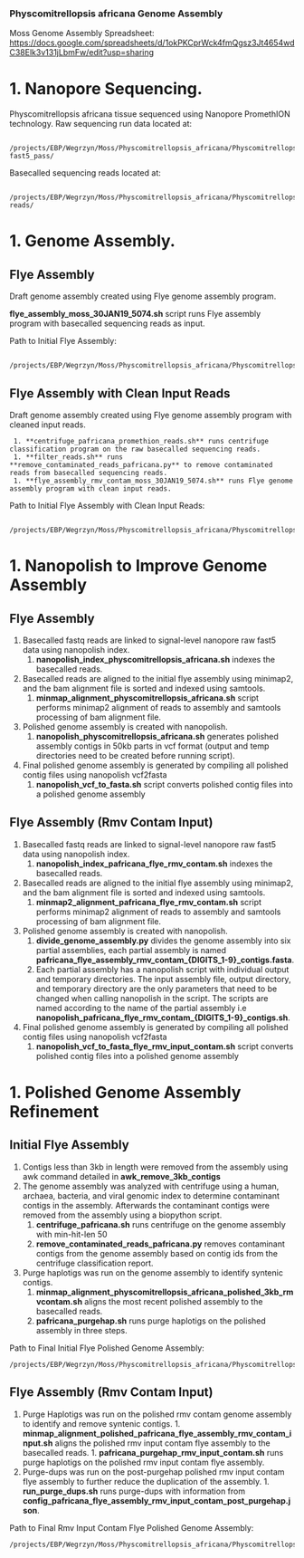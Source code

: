 ### Physcomitrellopsis africana Genome Assembly
Moss Genome Assembly Spreadsheet: https://docs.google.com/spreadsheets/d/1okPKCprWck4fmQgsz3Jt4654wdC38Elk3v131jLbmFw/edit?usp=sharing

# 1. Nanopore Sequencing.

Physcomitrellopsis africana tissue sequenced using Nanopore PromethION technology.
     Raw sequencing run data located at:

       /projects/EBP/Wegrzyn/Moss/Physcomitrellopsis_africana/Physcomitrellopsis_africana_Genome/RawData_Nanopore_5074/5074_test_LSK109_30JAN19/5074_test_LSK109_30JAN19-fast5_pass/

Basecalled sequencing reads located at:

       /projects/EBP/Wegrzyn/Moss/Physcomitrellopsis_africana/Physcomitrellopsis_africana_Genome/RawData_Nanopore_5074/5074_test_LSK109_30JAN19/5074_test_LSK109_30JAN19-reads/

# 1. Genome Assembly.

## Flye Assembly
Draft genome assembly created using Flye genome assembly program.
     
**flye_assembly_moss_30JAN19_5074.sh** script runs Flye assembly program with basecalled sequencing reads as input.

Path to Initial Flye Assembly:

       /projects/EBP/Wegrzyn/Moss/Physcomitrellopsis_africana/Physcomitrellopsis_africana_Genome/RawData_Nanopore_5074/5074_test_LSK109_30JAN19/flye_assembly/assembly.fasta

## Flye Assembly with Clean Input Reads
Draft genome assembly created using Flye genome assembly program with cleaned input reads.
     
     1. **centrifuge_pafricana_promethion_reads.sh** runs centrifuge classification program on the raw basecalled sequencing reads.
     1. **filter_reads.sh** runs **remove_contaminated_reads_pafricana.py** to remove contaminated reads from basecalled sequencing reads.
     1. **flye_assembly_rmv_contam_moss_30JAN19_5074.sh** runs Flye genome assembly program with clean input reads.
     
Path to Initial Flye Assembly with Clean Input Reads:
     
       /projects/EBP/Wegrzyn/Moss/Physcomitrellopsis_africana/Physcomitrellopsis_africana_Genome/RawData_Nanopore_5074/5074_test_LSK109_30JAN19/flye_assembly/flye_assembly_rmv_contam/flye_assembly_rmv_contam/assembly.fasta

# 1. Nanopolish to Improve Genome Assembly

## Flye Assembly
   1. Basecalled fastq reads are linked to signal-level nanopore raw fast5 data using nanopolish index.
      1. **nanopolish_index_physcomitrellopsis_africana.sh** indexes the basecalled reads.
   1. Basecalled reads are aligned to the initial flye assembly using minimap2, and the bam alignment file is sorted and indexed using samtools.
      1. **minmap_alignment_physcomitrellopsis_africana.sh** script performs minimap2 alignment of reads to assembly and samtools processing of bam alignment file.
   1. Polished genome assembly is created with nanopolish.
      1. **nanopolish_physcomitrellopsis_africana.sh** generates polished assembly contigs in 50kb parts in vcf format (output and temp directories need to be created before running script).
   1. Final polished genome assembly is generated by compiling all polished contig files using nanopolish vcf2fasta
      1. **nanopolish_vcf_to_fasta.sh** script converts polished contig files into a polished genome assembly

## Flye Assembly (Rmv Contam Input)
   1. Basecalled fastq reads are linked to signal-level nanopore raw fast5 data using nanopolish index.
      1. **nanopolish_index_pafricana_flye_rmv_contam.sh** indexes the basecalled reads.
   1. Basecalled reads are aligned to the initial flye assembly using minimap2, and the bam alignment file is sorted and indexed using samtools.
      1. **minmap2_alignment_pafricana_flye_rmv_contam.sh** script performs minimap2 alignment of reads to assembly and samtools processing of bam alignment file.
   1. Polished genome assembly is created with nanopolish.
      1. **divide_genome_assembly.py** divides the genome assembly into six partial assemblies, each partial assembly is named **pafricana_flye_assembly_rmv_contam_{DIGITS_1-9}_contigs.fasta**.
      1. Each partial assembly has a nanopolish script with individual output and temporary directories. The input assembly file, output directory, and temporary directory are the only parameters that need to be changed when calling nanopolish in the script. The scripts are named according to the name of the partial assembly i.e **nanopolish_pafricana_flye_rmv_contam_{DIGITS_1-9}_contigs.sh**.
   1. Final polished genome assembly is generated by compiling all polished contig files using nanopolish vcf2fasta
      1. **nanopolish_vcf_to_fasta_flye_rmv_input_contam.sh** script converts polished contig files into a polished genome assembly

# 1. Polished Genome Assembly Refinement
## Initial Flye Assembly
   1. Contigs less than 3kb in length were removed from the assembly using awk command detailed in **awk_remove_3kb_contigs**
   1. The genome assembly was analyzed with centrifuge using a human, archaea, bacteria, and viral genomic index to determine contaminant contigs in the assembly. Afterwards the contaminant contigs were removed from the assembly using a biopython script.
      1. **centrifuge_pafricana.sh** runs centrifuge on the genome assembly with min-hit-len 50
      1. **remove_contaminated_reads_pafricana.py** removes contaminant contigs from the genome assembly based on contig ids from the centrifuge classification report.
   1. Purge haplotigs was run on the genome assembly to identify syntenic contigs.
      1. **minmap_alignment_physcomitrellopsis_africana_polished_3kb_rmvcontam.sh** aligns the most recent polished assembly to the basecalled reads.
      1. **pafricana_purgehap.sh** runs purge haplotigs on the polished assembly in three steps.

Path to Final Initial Flye Polished Genome Assembly:

    /projects/EBP/Wegrzyn/Moss/Physcomitrellopsis_africana/Physcomitrellopsis_africana_Genome/RawData_Nanopore_5074/5074_test_LSK109_30JAN19/polished_assembly/physcomitrellopsis_africana_3kb_rmvcontam_purgehap_assembly.fasta

## Flye Assembly (Rmv Contam Input)
   1. Purge Haplotigs was run on the polished rmv contam genome assembly to identify and remove syntenic contigs.
     1. **minmap_alignment_polished_pafricana_flye_assembly_rmv_contam_input.sh** aligns the polished rmv input contam flye assembly to the basecalled reads.
     1. **pafricana_purgehap_rmv_input_contam.sh** runs purge haplotigs on the polished rmv input contam flye assembly.
   1. Purge-dups was run on the post-purgehap polished rmv input contam flye assembly to further reduce the duplication of the assembly.
     1. **run_purge_dups.sh** runs purge-dups with information from **config_pafricana_flye_assembly_rmv_input_contam_post_purgehap.json**.

Path to Final Rmv Input Contam Flye Polished Genome Assembly:

    /projects/EBP/Wegrzyn/Moss/Physcomitrellopsis_africana/Physcomitrellopsis_africana_Genome/RawData_Nanopore_5074/5074_test_LSK109_30JAN19/purge_dups/polished_pafricana_flye_assembly_rmv_input_contam_reads_purgehap_low_mid_55/seqs/polished_pafricana_flye_assembly_rmv_input_contam_reads_purgehap_low_mid.purged.fa


